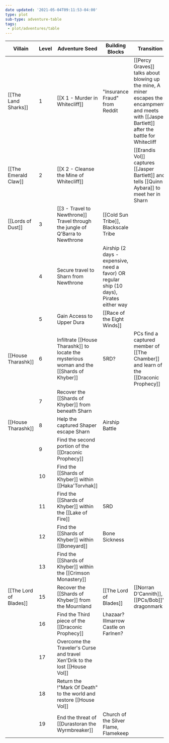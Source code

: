 ```yaml
---
date updated: '2021-05-04T09:11:53-04:00'
type: plot
sub-type: adventure-table
tags:
 - plot/adventures/table
---
```


| Villain                | Level | Adventure Seed                                                                            | Building Blocks                                                                          | Transition                                                                                                                                          |
| ---------------------- | ----- | ----------------------------------------------------------------------------------------- | ---------------------------------------------------------------------------------------- | --------------------------------------------------------------------------------------------------------------------------------------------------- |
| [[The Land Sharks]]    | 1     | [[X 1 - Murder in Whitecliff]]                                                            | "Insurance Fraud" from Reddit                                                            | [[Percy Graves]] talks about blowing up the mine, A miner escapes the encampment and meets with [[Jasper Bartlett]] after the battle for Whitecliff |
| [[The Emerald Claw]]   | 2     | [[X 2 - Cleanse the Mine of Whitecliff]]                                                  |                                                                                          | [[Erandis Vol]] captures [[Jasper Bartlett]] and tells [[Quinn Aybara]] to meet her in Sharn                                                        |
| [[Lords of Dust]]      | 3     | [[3 - Travel to Newthrone]] Travel through the jungle of Q'Barra to Newthrone             | [[Cold Sun Tribe]], Blackscale Tribe                                                     |                                                                                                                                                     |
|                        | 4     | Secure travel to Sharn from Newthrone                                                     | Airship (2 days - expensive, need a favor) OR regular ship (10 days), Pirates either way |                                                                                                                                                     |
|                        | 5     | Gain Access to Upper Dura                                                                 | [[Race of the Eight Winds]]                                                              |                                                                                                                                                     |
| [[House Tharashk]]     | 6     | Infiltrate [[House Tharashk]] to locate the mysterious woman and the [[Shards of Khyber]] | 5RD?                                                                                     | PCs find a captured member of [[The Chamber]] and learn of the [[Draconic Prophecy]]                                                                |
|                        | 7     | Recover the [[Shards of Khyber]] from beneath Sharn                                       |                                                                                          |                                                                                                                                                     |
| [[House Tharashk]]     | 8     | Help the captured Shaper escape Sharn                                                     | Airship Battle                                                                           |                                                                                                                                                     |
|                        | 9     | Find the second portion of the [[Draconic Prophecy]]                                      |                                                                                          |                                                                                                                                                     |
|                        | 10    | Find the [[Shards of Khyber]] within [[Haka'Torvhak]]                                     |                                                                                          |                                                                                                                                                     |
|                        | 11    | Find the [[Shards of Khyber]] within the [[Lake of Fire]]                                 | 5RD                                                                                      |                                                                                                                                                     |
|                        | 12    | Find the [[Shards of Khyber]] within [[Boneyard]]                                         | Bone Sickness                                                                            |                                                                                                                                                     |
|                        | 13    | Find the [[Shards of Khyber]] within the [[Crimson Monastery]]                            |                                                                                          |                                                                                                                                                     |
| [[The Lord of Blades]] | 15    | Recover the [[Shards of Khyber]] from the Mournland                                       | [[The Lord of Blades]]                                                                   | [[Norran D'Cannith]], [[PCs/Bob]]'s dragonmark                                                                                                      |
|                        | 16    | Find the Third piece of the [[Draconic Prophecy]]                                         | Lhazaar? Illmarrow Castle on Farlnen?                                                    |                                                                                                                                                     |
|                        | 17    | Overcome the Traveler's Curse and travel Xen'Drik to the lost [[House Vol]]               |                                                                                          |                                                                                                                                                     |
|                        | 18    | Return the !"Mark Of Death" to the world and restore [[House Vol]]                        |                                                                                          |                                                                                                                                                     |
|                        | 19    | End the threat of [[Durastoran the Wyrmbreaker]]                                          | Church of the Silver Flame, Flamekeep                                                    |                                                                                                                                                     |

